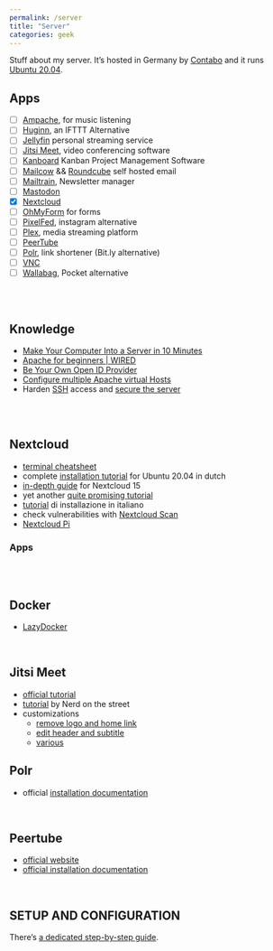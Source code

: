```yaml
---
permalink: /server
title: "Server"
categories: geek
---
```

Stuff about my server. It’s hosted in Germany by [Contabo](https://contabo.com/) and it runs [Ubuntu 20.04](https://releases.ubuntu.com/20.04/).


## Apps

- [ ] [Ampache](http://ampache.org/), for music listening
- [ ] [Huginn](https://github.com/huginn/huginn), an IFTTT Alternative
- [ ] [Jellyfin](https://jellyfin.org/) personal streaming service
- [ ] [Jitsi Meet](https://github.com/jitsi/docker-jitsi-meet), video conferencing software
- [ ] [Kanboard](https://kanboard.org/) Kanban Project Management Software
- [ ] [Mailcow](https://mailcow.email/) && [Roundcube](https://roundcube.net/) self hosted email
- [ ] [Mailtrain](https://mailtrain.org), Newsletter manager
- [ ] [Mastodon](https://joinmastodon.org/)
- [x] [Nextcloud](https://nextcloud.com)
- [ ] [OhMyForm](https://ohmyform.com/docs/install/) for forms
- [ ] [PixelFed](https://pixelfed.org/), instagram alternative
- [ ] [Plex](https://www.plex.tv), media streaming platform
- [ ] [PeerTube](https://joinpeertube.org)
- [ ] [Polr](https://.polrproject.org), link shortener (Bit.ly alternative)
- [ ] [VNC](https://tigervnc.org/)
- [ ] [Wallabag](https://hub.docker.com/r/wallabag/wallabag), Pocket alternative

<br />
<br />

## Knowledge

- [Make Your Computer Into a Server in 10 Minutes](https://www.instructables.com/id/Make-Your-Computer-Into-A-Server-in-10-Minutes-fr/)
- [Apache for beginners | WIRED](https://www.wired.com/2010/02/Apache_for_Beginners/)
- [Be Your Own Open ID Provider](https://www.wired.com/2010/02/Be_Your_Own_OpenID_Provider/)
- [Configure multiple Apache virtual Hosts](https://www.ostechnix.com/configure-apache-virtual-hosts-ubuntu-part-1/)
- Harden <a href="https://en.wikipedia.org/wiki/Secure_Shell" rel="noopener noreferrer" target="_blank">SSH</a> access and <a href="https://www.linode.com/docs/security/securing-your-server/" rel="noopener noreferrer" target="_blank">secure the server</a>

<br />
<br />


## Nextcloud

- [terminal cheatsheet](/server-setup#nextcloud-cheatsheet)
- complete [installation tutorial](https://youtu.be/QB_FEWJ9BB4) for Ubuntu 20.04 in dutch
- [in-depth guide](https://youtu.be/QXfsi0pwgYw) for Nextcloud 15
- yet another [quite promising tutorial](https://youtu.be/wd6NvOFERJc)
- [tutorial](https://youtu.be/Ik7KZHw0OOg) di installazione in italiano
- check vulnerabilities with [Nextcloud Scan](https://scan.nextcloud.com)
- [Nextcloud Pi](https://ownyourbits.com/nextcloudpi/)

### Apps

<br />
<br />

## Docker

- [LazyDocker](https://github.com/jesseduffield/lazydocker/blob/master/README.md)

<br />

## Jitsi Meet

- [official tutorial](https://youtu.be/8KR0AhDZF2A)
- [tutorial](https://youtu.be/IQRwtUamHQU) by Nerd on the street
- customizations
	- [remove logo and home link](https://youtu.be/zgOAXKr-hBg)
	- [edit header and subtitle](https://youtu.be/dEQy46Ruupg)
	- [various](https://technologyrss.com/how-to-customize-jitsi-meet-video-conference-server/)

## Polr

- official [installation documentation](https://docs.polrproject.org/en/latest/user-guide/installation/)

<br />

## Peertube

- [official website](https://joinpeertube.org)
- [official installation documentation](/https://docs.joinpeertube.org/#/install-any-os)

<br />

## SETUP AND CONFIGURATION

There’s [a dedicated step-by-step guide](/server-setup).
